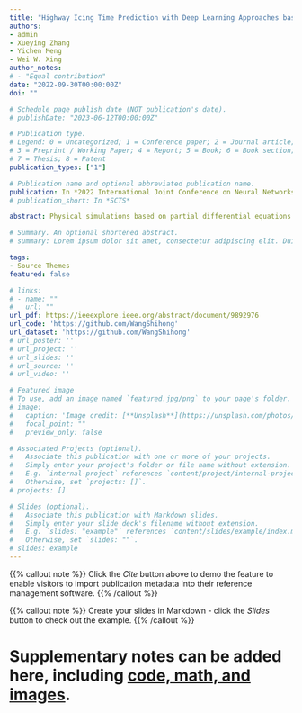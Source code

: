 ```yaml
---
title: "Highway Icing Time Prediction with Deep Learning Approaches based on Data from Road Sensors"
authors:
- admin
- Xueying Zhang
- Yichen Meng
- Wei W. Xing
author_notes:
# - "Equal contribution"
date: "2022-09-30T00:00:00Z"
doi: ""

# Schedule page publish date (NOT publication's date).
# publishDate: "2023-06-12T00:00:00Z"

# Publication type.
# Legend: 0 = Uncategorized; 1 = Conference paper; 2 = Journal article;
# 3 = Preprint / Working Paper; 4 = Report; 5 = Book; 6 = Book section;
# 7 = Thesis; 8 = Patent
publication_types: ["1"]

# Publication name and optional abbreviated publication name.
publication: In *2022 International Joint Conference on Neural Networks (IJCNN)*
# publication_short: In *SCTS*

abstract: Physical simulations based on partial differential equations typically generate spatial fields results, which are utilized to calculate specific properties of a system for engineering design and optimization. Due to the intensive computational burden of the simulations, a surrogate model mapping the low-dimensional inputs to the spatial fields are commonly built based on a relatively small dataset. To resolve the challenge of predicting the whole spatial field, the popular linear model of coregional-ization (LMC) can disentangle complicated correlations within the high-dimensional spatial field outputs and deliver accurate predictions. However, LMC fails if the spatial field cannot be well approximated by a linear combination of base functions with latent processes. In this paper, we present the Extended Linear Model of Coregionalization (E-LMC) by introducing an invertible neural network to linearize the highly complex and nonlinear spatial fields so that the LMC can easily generalize to nonlinear problems while preserving the traceability and scalability. Several real-world applications demonstrate that E-LMC can exploit spatial correlations effectively, showing a maximum improvement of about 40% over the original LMC and outperforming the other state-of-the-art spatial field models.

# Summary. An optional shortened abstract.
# summary: Lorem ipsum dolor sit amet, consectetur adipiscing elit. Duis posuere tellus ac convallis placerat. Proin tincidunt magna sed ex sollicitudin condimentum.

tags:
- Source Themes
featured: false

# links:
# - name: ""
#   url: ""
url_pdf: https://ieeexplore.ieee.org/abstract/document/9892976
url_code: 'https://github.com/WangShihong'
url_dataset: 'https://github.com/WangShihong'
# url_poster: ''
# url_project: ''
# url_slides: ''
# url_source: ''
# url_video: ''

# Featured image
# To use, add an image named `featured.jpg/png` to your page's folder. 
# image:
#   caption: 'Image credit: [**Unsplash**](https://unsplash.com/photos/jdD8gXaTZsc)'
#   focal_point: ""
#   preview_only: false

# Associated Projects (optional).
#   Associate this publication with one or more of your projects.
#   Simply enter your project's folder or file name without extension.
#   E.g. `internal-project` references `content/project/internal-project/index.md`.
#   Otherwise, set `projects: []`.
# projects: []

# Slides (optional).
#   Associate this publication with Markdown slides.
#   Simply enter your slide deck's filename without extension.
#   E.g. `slides: "example"` references `content/slides/example/index.md`.
#   Otherwise, set `slides: ""`.
# slides: example
---
```


{{% callout note %}}
Click the *Cite* button above to demo the feature to enable visitors to import publication metadata into their reference management software.
{{% /callout %}}

{{% callout note %}}
Create your slides in Markdown - click the *Slides* button to check out the example.
{{% /callout %}}

# Supplementary notes can be added here, including [code, math, and images](https://wowchemy.com/docs/writing-markdown-latex/).
